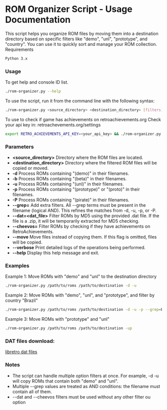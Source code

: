 # ROM Organizer Script - Usage Documentation

This script helps you organize ROM files by moving them into a destination directory based on specific filters like "demo", "unl", "prototype", and "country". You can use it to quickly sort and manage your ROM collection.
Requirements
```bash
Python 3.x
```

### Usage

To get help and console ID list.
```bash
./rom-organizer.py --help
```

To use the script, run it from the command line with the following syntax:
```bash
./rom-organizer.py <source_directory> <destination_directory> [filters] [options]
```

To use to check if game has achievements on retroachievements.org
Check your api key in: retroachevements.org/settings
```bash
export RETRO_ACHIEVEMENTS_API_KEY=<your_api_key> && ./rom-organizer.py <source_directory> <destination_directory> [--cheevos=<ID>]
```

### Parameters

- **<source_directory>**       Directory where the ROM files are located.
- **<destination_directory>**  Directory where the filtered ROM files will be copied or moved.
- **-d**                       Process ROMs containing "(demo)" in their filenames.
- **-b**                       Process ROMs containing "(beta)" in their filenames.
- **-u**                       Process ROMs containing "(unl)" in their filenames.
- **-p**                       Process ROMs containing "(prototype)" or "(proto)" in their filenames.
- **-P**                       Process ROMs containing "(pirate)" in their filenames.
- **--grep=<word>**            Add extra filters. All --grep terms must be present in the filename (logical AND). This refines the matches from -d, -u, -p, or -P.
- **--dat=<dat_file>**         Filter ROMs by MD5 using the provided .dat file. If the file is a .zip, it will be temporarily extracted for MD5 checking.
- **--cheevos=<ID>**           Filter ROMs by checking if they have achievements on RetroAchievements.   
- **--move**                   Move files instead of copying them. If this flag is omitted, files will be copied.
- **--verbose**                Print detailed logs of the operations being performed.
- **--help**                   Display this help message and exit.

### Examples
Example 1: Move ROMs with "demo" and "unl" to the destination directory
```bash
./rom-organizer.py /path/to/roms /path/to/destination -d -u

```
Example 2: Move ROMs with "demo", "unl", and "prototype", and filter by country "Brazil"
```bash
./rom-organizer.py /path/to/roms /path/to/destination -d -u -p --grep=Brazil

```
Example 3: Move ROMs with "prototype" and "unl"
```bash
./rom-organizer.py /path/to/roms /path/to/destination -up
```

### DAT files download:

[libretro dat files](https://github.com/libretro/libretro-database/tree/master/metadat/no-intro)

### Notes
- The script can handle multiple option filters at once. For example, -d -u will copy ROMs that contain both "demo" and "unl".
- Multiple --grep values are treated as AND conditions: the filename must contain all of them.
- --dat and --cheevos filters must be used without any other filter ou option



